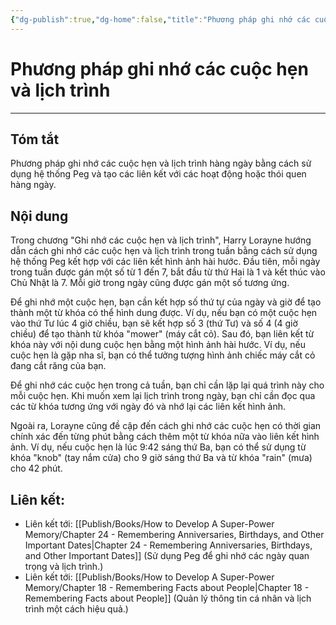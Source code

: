```yaml
---
{"dg-publish":true,"dg-home":false,"title":"Phương pháp ghi nhớ các cuộc hẹn và lịch trình","date":"2024-08-31","tags":["#books","#memory","#How_to_Develop_A_Super_Power_Memory"],"Chương":"Chương23","dg-path":"Books/How to Develop A Super-Power Memory/Chapter 23 - Remembering Appointments and Schedules.md","permalink":"/books/how-to-develop-a-super-power-memory/chapter-23-remembering-appointments-and-schedules/","dgPassFrontmatter":true,"updated":"2025-01-31T00:21:05.921+07:00"}
---
```


# Phương pháp ghi nhớ các cuộc hẹn và lịch trình
---
## Tóm tắt
Phương pháp ghi nhớ các cuộc hẹn và lịch trình hàng ngày bằng cách sử dụng hệ thống Peg và tạo các liên kết với các hoạt động hoặc thói quen hàng ngày.
## Nội dung
Trong chương "Ghi nhớ các cuộc hẹn và lịch trình", Harry Lorayne hướng dẫn cách ghi nhớ các cuộc hẹn và lịch trình trong tuần bằng cách sử dụng hệ thống Peg kết hợp với các liên kết hình ảnh hài hước. Đầu tiên, mỗi ngày trong tuần được gán một số từ 1 đến 7, bắt đầu từ thứ Hai là 1 và kết thúc vào Chủ Nhật là 7. Mỗi giờ trong ngày cũng được gán một số tương ứng.

Để ghi nhớ một cuộc hẹn, bạn cần kết hợp số thứ tự của ngày và giờ để tạo thành một từ khóa có thể hình dung được. Ví dụ, nếu bạn có một cuộc hẹn vào thứ Tư lúc 4 giờ chiều, bạn sẽ kết hợp số 3 (thứ Tư) và số 4 (4 giờ chiều) để tạo thành từ khóa "mower" (máy cắt cỏ). Sau đó, bạn liên kết từ khóa này với nội dung cuộc hẹn bằng một hình ảnh hài hước. Ví dụ, nếu cuộc hẹn là gặp nha sĩ, bạn có thể tưởng tượng hình ảnh chiếc máy cắt cỏ đang cắt răng của bạn.

Để ghi nhớ các cuộc hẹn trong cả tuần, bạn chỉ cần lặp lại quá trình này cho mỗi cuộc hẹn. Khi muốn xem lại lịch trình trong ngày, bạn chỉ cần đọc qua các từ khóa tương ứng với ngày đó và nhớ lại các liên kết hình ảnh.

Ngoài ra, Lorayne cũng đề cập đến cách ghi nhớ các cuộc hẹn có thời gian chính xác đến từng phút bằng cách thêm một từ khóa nữa vào liên kết hình ảnh. Ví dụ, nếu cuộc hẹn là lúc 9:42 sáng thứ Ba, bạn có thể sử dụng từ khóa "knob" (tay nắm cửa) cho 9 giờ sáng thứ Ba và từ khóa "rain" (mưa) cho 42 phút.

## **Liên kết**:
- Liên kết tới: [[Publish/Books/How to Develop A Super-Power Memory/Chapter 24 - Remembering Anniversaries, Birthdays, and Other Important Dates\|Chapter 24 - Remembering Anniversaries, Birthdays, and Other Important Dates]] (Sử dụng Peg để ghi nhớ các ngày quan trọng và lịch trình.)
- Liên kết tới: [[Publish/Books/How to Develop A Super-Power Memory/Chapter 18 - Remembering Facts about People\|Chapter 18 - Remembering Facts about People]] (Quản lý thông tin cá nhân và lịch trình một cách hiệu quả.)
